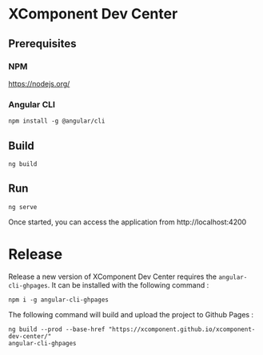 # XComponent Dev Center

## Prerequisites

### NPM

https://nodejs.org/

### Angular CLI

```
npm install -g @angular/cli
```

## Build

```
ng build
```

## Run

```
ng serve
```

Once started, you can access the application from http://localhost:4200

# Release

Release a new version of XComponent Dev Center requires the `angular-cli-ghpages`. 
It can be installed with the following command :

```
npm i -g angular-cli-ghpages
```

The following command will build and upload the project to Github Pages :

```
ng build --prod --base-href "https://xcomponent.github.io/xcomponent-dev-center/"
angular-cli-ghpages
```